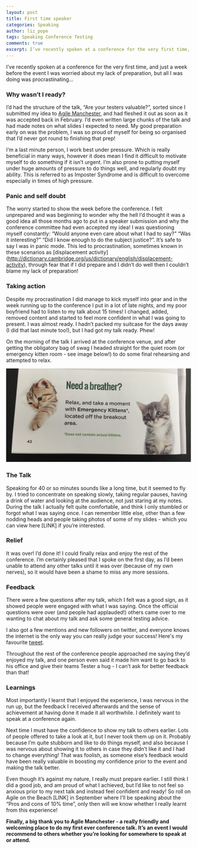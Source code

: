 ```yaml
---
layout: post
title: First time speaker
categories: Speaking
author: liz_pope
tags: Speaking Conference Testing
comments: true
excerpt: I’ve recently spoken at a conference for the very first time, and just a week before the event I was worried about my lack of preparation, but all I was doing was procrastinating...
---
```


I’ve recently spoken at a conference for the very first time, and just a week before the event I was worried about my lack of preparation, but all I was doing was procrastinating...

### Why wasn’t I ready?
I’d had the structure of the talk, “Are your testers valuable?”, sorted since I submitted my idea to [Agile Manchester](http://agilemanchester.net/2016/), and had fleshed it out as soon as it was accepted back in February. I’d even written large chunks of the talk and had made notes on what slides I expected to need. My good preparation early on was the problem, I was so proud of myself for being so organised that I’d never got round to finishing that prep!

I‘m a last minute person, I work best under pressure. Which is really beneficial in many ways, however it does mean I find it difficult to motivate myself to do something if it isn’t urgent. I’m also prone to putting myself under huge amounts of pressure to do things well, and regularly doubt my ability. This is referred to as Imposter Syndrome and is difficult to overcome especially in times of high pressure.


### Panic and self doubt
The worry started to show the week before the conference. I felt unprepared and was beginning to wonder why the hell I’d thought it was a good idea all those months ago to put in a speaker submission and why the conference committee had even accepted my idea! I was questioning myself constantly: “Would anyone even care about what I had to say?” “Was it interesting?” “Did I know enough to do the subject justice?”. It’s safe to say I was in panic mode. This led to procrastination, sometimes known in these scenarios as [displacement activity] (http://dictionary.cambridge.org/us/dictionary/english/displacement-activity), through fear that if I did prepare and I didn’t do well then I couldn’t blame my lack of preparation!


### Taking action
Despite my procrastination I did manage to kick myself into gear and in the week running up to the conference I put in a lot of late nights, and my poor boyfriend had to listen to my talk about 15 times! I changed, added, removed content and started to feel more confident in what I was going to present. I was almost ready. I hadn’t packed my suitcase for the days away (I did that last minute too!), but I had got my talk ready. Phew!

On the morning of the talk I arrived at the conference venue, and after getting the obligatory bag of swag I headed straight for the quiet room (or emergency kitten room - see image below!) to do some final rehearsing and attempted to relax.

![Emergency Kittens](https://github.com/holidayextras/holidayextras.github.com/blob/master/assets/img/emergency_kittens.jpg?raw=true)


### The Talk
Speaking for 40 or so minutes sounds like a long time, but it seemed to fly by. I tried to concentrate on speaking slowly, taking regular pauses, having a drink of water and looking at the audience, not just staring at my notes. During the talk I actually felt quite comfortable, and think I only stumbled or forgot what I was saying once. I can remember little else, other than a few nodding heads and people taking photos of some of my slides - which you can view here [LINK] if you’re interested.


### Relief
It was over! I’d done it! I could finally relax and enjoy the rest of the conference. I’m certainly pleased that I spoke on the first day, as I’d been unable to attend any other talks until it was over (because of my own nerves), so it would have been a shame to miss any more sessions.


### Feedback
There were a few questions after my talk, which I felt was a good sign, as it showed people were engaged with what I was saying. Once the official questions were over (and people had applauded!) others came over to me wanting to chat about my talk and ask some general testing advice.

I also got a few mentions and new followers on twitter, and everyone knows the internet is the only way you can really judge your success! Here's my favourite [tweet](https://twitter.com/stephenmounsey/status/730391865980289024).

Throughout the rest of the conference people approached me saying they’d enjoyed my talk, and one person even said it made him want to go back to his office and give their teams Tester a hug - I can’t ask for better feedback than that!


### Learnings
Most importantly I learnt that I enjoyed the experience, I was nervous in the run up, but the feedback I received afterwards and the sense of achievement at having done it made it all worthwhile. I definitely want to speak at a conference again.

Next time I must have the confidence to show my talk to others earlier. Lots of people offered to take a look at it, but I never took them up on it. Probably because I’m quite stubborn and like to do things myself, and also because I was nervous about showing it to others in case they didn’t like it and I had to change everything! That was foolish, as someone else’s feedback would have been really valuable in boosting my confidence prior to the event and making the talk better.

Even though it’s against my nature, I really must prepare earlier. I still think I did a good job, and am proud of what I achieved, but I’d like to not feel so anxious prior to my next talk and instead feel confident and ready! So roll on Agile on the Beach [LINK] in September where I’ll be speaking about the “Pros and cons of 10% time”, only then will we know whether I really learnt from this experience!


**Finally, a big thank you to Agile Manchester - a really friendly and welcoming place to do my first ever conference talk. It’s an event I would recommend to others whether you’re looking for somewhere to speak at or attend.**
